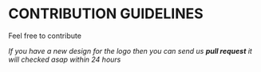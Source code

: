 # CONTRIBUTION GUIDELINES

Feel free to contribute

*If you have a new design for the logo then you can send us **pull request** it will checked asap within 24 hours*